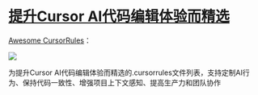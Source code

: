 # [提升Cursor AI代码编辑体验而精选](https://github.com/jaaleng/jaaleng.github.io/issues/68)

[Awesome CursorRules](https://github.com/PatrickJS/awesome-cursorrules)：

![](https://pic.superbed.cc/item/66ea7ecb2e3b94edab39cb56.jpg)

为提升Cursor AI代码编辑体验而精选的.cursorrules文件列表，支持定制AI行为、保持代码一致性、增强项目上下文感知、提高生产力和团队协作